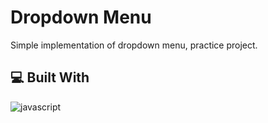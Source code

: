 # Dropdown Menu
Simple implementation of dropdown menu, practice project.

## 💻 Built With
![javascript](https://skillicons.dev/icons?i=js,html,css&perline=10)